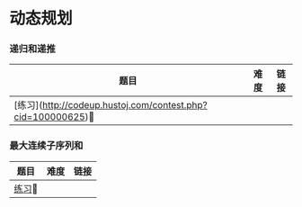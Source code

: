 # 动态规划

### 递归和递推

| 题目                                                         | 难度 | 链接 |
| ------------------------------------------------------------ | ---- | ---- |
| [练习]​(http://codeup.hustoj.com/contest.php?cid=100000625):bus: |      |      |



### 最大连续子序列和

| 题目                                                         | 难度 | 链接 |
| ------------------------------------------------------------ | ---- | ---- |
| [练习](http://codeup.hustoj.com/contest.php?cid=100000626):bus: |      |      |

